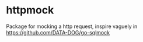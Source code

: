 # httpmock

Package for mocking a http request, inspire vaguely in https://github.com/DATA-DOG/go-sqlmock

